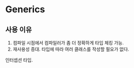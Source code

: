 
# Generics

## 사용 이유

1. 컴파일 시점에서 컴파일러가 좀 더 정확하게 타입 체킹 가능.
2. 재사용성 증대. 타입에 따라 여러 클래스를 작성할 필요가 없다.



인터셉션 타입.
